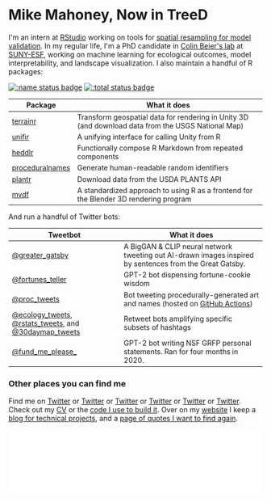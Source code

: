# Mike Mahoney, Now in TreeD

I'm an intern at [RStudio](https://github.com/rstudio) working on tools for [spatial resampling for model validation](https://github.com/tidymodels/spatialsample). In my regular life, I'm a PhD candidate in [Colin Beier's lab](https://www.esf.edu/faculty/beier/) at [SUNY-ESF](esf.edu/), working on machine learning for ecological outcomes, model interpretability, and landscape visualization. I also maintain a handful of R packages:

[![:name status badge](https://mikemahoney218.r-universe.dev/badges/:name)](https://mikemahoney218.r-universe.dev)
[![:total status badge](https://mikemahoney218.r-universe.dev/badges/:total)](https://mikemahoney218.r-universe.dev)

| Package | What it does |
|---------|--------------|
| [terrainr](https://github.com/ropensci/terrainr) | Transform geospatial data for rendering in Unity 3D (and download data from the USGS National Map) |
| [unifir](https://github.com/mikemahoney218/unifir) |  A unifying interface for calling Unity from R  |
| [heddlr](https://github.com/mikemahoney218/heddlr) | Functionally compose R Markdown from repeated components | 
| [proceduralnames](https://github.com/mikemahoney218/proceduralnames) | Generate human-readable random identifiers |
| [plantr](https://github.com/mikemahoney218/plantr) | Download data from the USDA PLANTS API |
| [mvdf](https://github.com/mikemahoney218/mvdf) | A standardized approach to using R as a frontend for the Blender 3D rendering program |

And run a handful of Twitter bots:

| Tweetbot | What it does |
|-|-|
| [@greater_gatsby](https://twitter.com/greater_gatsby) | A BigGAN & CLIP neural network tweeting out AI-drawn images inspired by sentences from the Great Gatsby. |
| [@fortunes_teller](https://twitter.com/fortunes_teller) | GPT-2 bot dispensing fortune-cookie wisdom |
| [@proc_tweets](https://twitter.com/proc_tweets) | Bot tweeting procedurally-generated art and names (hosted on [GitHub Actions](https://github.com/mikemahoney218/proc_tweets)) |
| [@ecology_tweets](https://twitter.com/ecology_tweets), [@rstats_tweets](https://twitter.com/rstats_tweets), and [@30daymap_tweets](https://twitter.com/30daymap_tweets) | Retweet bots amplifying specific subsets of hashtags |
| [@fund_me_please_](https://twitter.com/fund_me_please_) | GPT-2 bot writing NSF GRFP personal statements. Ran for four months in 2020. |

### Other places you can find me

Find me on [Twitter](https://twitter.com/MikeMahoney218) or [Twitter](https://twitter.com/fortunes_teller) or [Twitter](https://twitter.com/ecology_tweets) or [Twitter](https://twitter.com/rstats_tweets) or [Twitter](https://twitter.com/fund_me_please_) or [Twitter](@30daymap_tweets). Check out my [CV](https://github.com/mikemahoney218/Resume_CV/blob/master/Mahoney_CV.pdf) or the [code I use to build it](https://github.com/mikemahoney218/Resume_CV). Over on my [website](https://www.mm218.dev/) I keep a [blog for technical projects](https://www.mm218.dev/blog), and a [page of quotes I want to find again](https://www.mm218.dev/quotes).

![Metrics](/github-metrics.svg)
